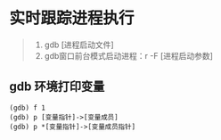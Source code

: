 # 实时跟踪进程执行
> 1. gdb [进程启动文件]
> 2. gdb窗口前台模式启动进程：r -F [进程启动参数]
## gdb 环境打印变量
```
(gdb) f 1
(gdb) p [变量指针]->[变量成员]
(gdb) p *[变量指针]->[变量成员指针]
```

